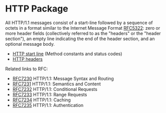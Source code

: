 # HTTP Package

All HTTP/1.1 messages consist of a start-line followed by a sequence of octets in a format similar to the Internet
Message Format [RFC5322](https://tools.ietf.org/html/rfc5322): zero or more header fields (collectively referred to as
the "headers" or the "header section"), an empty line indicating the end of the header section, and an optional message
body.

- [HTTP start line](http-start-line.md) (Method constants and status codes)
- [HTTP headers](http-headers.md)

Related links to RFC:

* [RFC7230](https://tools.ietf.org/html/rfc7230) HTTP/1.1: Message Syntax and Routing
* [RFC7231](https://tools.ietf.org/html/rfc7231) HTTP/1.1: Semantics and Content
* [RFC7232](https://tools.ietf.org/html/rfc7232) HTTP/1.1: Conditional Requests
* [RFC7233](https://tools.ietf.org/html/rfc7233) HTTP/1.1: Range Requests
* [RFC7234](https://tools.ietf.org/html/rfc7234) HTTP/1.1: Caching
* [RFC7235](https://tools.ietf.org/html/rfc7235) HTTP/1.1: Authentication
